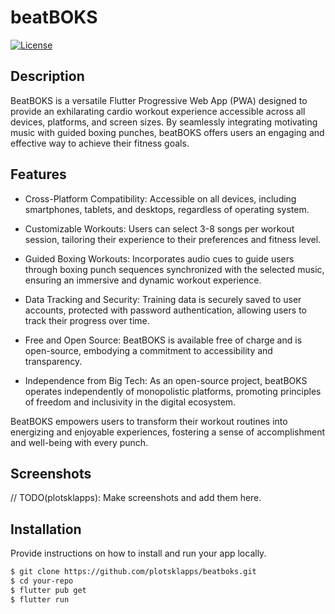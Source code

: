 # beatBOKS

[![License](https://img.shields.io/badge/license-MIT-blue.svg)](https://opensource.org/licenses/MIT)

## Description

BeatBOKS is a versatile Flutter Progressive Web App (PWA) designed to 
provide an exhilarating cardio workout experience accessible across all devices, 
platforms, and screen sizes. By seamlessly integrating motivating music with 
guided boxing punches, beatBOKS offers users an engaging and effective 
way to achieve their fitness goals.

## Features

- Cross-Platform Compatibility: Accessible on all devices, including smartphones, 
  tablets, and desktops, regardless of operating system.

- Customizable Workouts: Users can select 3-8 songs per workout session, 
  tailoring their experience to their preferences and fitness level.

- Guided Boxing Workouts: Incorporates audio cues to guide users through 
  boxing punch sequences synchronized with the selected music, ensuring 
  an immersive and dynamic workout experience.

- Data Tracking and Security: Training data is securely saved to user 
  accounts, protected with password authentication, allowing users to 
  track their progress over time.

- Free and Open Source: BeatBOKS is available free of charge and is 
  open-source, embodying a commitment to accessibility and transparency.

- Independence from Big Tech: As an open-source project, beatBOKS operates 
  independently of monopolistic platforms, promoting principles of 
  freedom and inclusivity in the digital ecosystem.

BeatBOKS empowers users to transform their workout routines into 
energizing and enjoyable experiences, fostering a sense of accomplishment 
and well-being with every punch.

## Screenshots

// TODO(plotsklapps): Make screenshots and add them here.

## Installation

Provide instructions on how to install and run your app locally.

```bash
$ git clone https://github.com/plotsklapps/beatboks.git
$ cd your-repo
$ flutter pub get
$ flutter run
